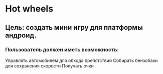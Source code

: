 # Hot wheels

## Цель: создать мини игру для платформы андроид.

### Пользователь должен иметь возможность:
Управлять автомобилем для обхода препятствий
Собирать бензобаки для сохранения скорости
Получать очки
